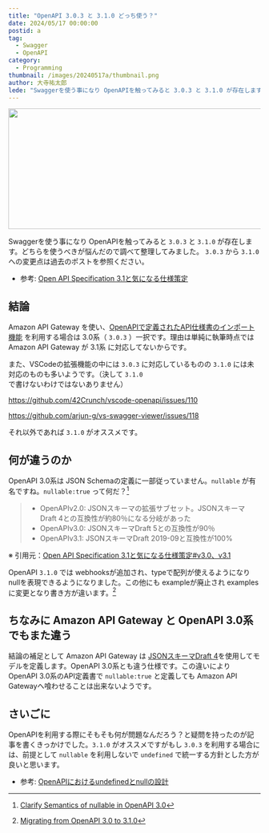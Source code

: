 ```yaml
---
title: "OpenAPI 3.0.3 と 3.1.0 どっち使う？"
date: 2024/05/17 00:00:00
postid: a
tag:
  - Swagger
  - OpenAPI
category:
  - Programming
thumbnail: /images/20240517a/thumbnail.png
author: 大寺祐太郎
lede: "Swaggerを使う事になり OpenAPIを触ってみると 3.0.3 と 3.1.0 が存在します。どちらを使うべきが悩んだので調べて整理してみました。"
---
```


<img src="/images/20240517a/OpenAPI_Logo_Pantone-1.png" alt="" width="800" height="241">

Swaggerを使う事になり OpenAPIを触ってみると `3.0.3` と `3.1.0` が存在します。どちらを使うべきが悩んだので調べて整理してみました。
`3.0.3` から `3.1.0` への変更点は過去のポストを参照ください。

* 参考:  [Open API Specification 3.1と気になる仕様策定 ](https://future-architect.github.io/articles/20220622b/#v3-0%E3%80%81v3-1)

## 結論

Amazon API Gateway を使い、[OpenAPIで定義されたAPI仕様書のインポート機能](https://docs.aws.amazon.com/ja_jp/apigateway/latest/developerguide/api-gateway-import-api.html) を利用する場合は 3.0系（ `3.0.3` ）一択です。理由は単純に執筆時点では Amazon API Gateway が 3.1系 に対応してないからです。

また、VSCodeの拡張機能の中には `3.0.3` に対応しているものの `3.1.0` には未対応のものも多いようです。（決して `3.1.0` で書けないわけではないありません）

https://github.com/42Crunch/vscode-openapi/issues/110

https://github.com/arjun-g/vs-swagger-viewer/issues/118

それ以外であれば `3.1.0` がオススメです。

## 何が違うのか

OpenAPI 3.0系は JSON Schemaの定義に一部従っていません。`nullable` が有名ですね。`nullable:true` って何だ？[^1]

> - OpenAPIv2.0: JSONスキーマの拡張サブセット。JSONスキーマDraft 4との互換性が約80％になる分岐があった
> - OpenAPIv3.0: JSONスキーマDraft 5との互換性が90％
> - OpenAPIv3.1: JSONスキーマDraft 2019-09と互換性が100%

※ 引用元：[Open API Specification 3.1と気になる仕様策定#v3.0、v3.1](https://future-architect.github.io/articles/20220622b/#v3-0%E3%80%81v3-1)

OpenAPI `3.1.0` では webhooksが追加され、typeで配列が使えるようになり nullを表現できるようになりました。この他にも exampleが廃止され examplesに変更となり書き方が違います。[^2]

## ちなみに Amazon API Gateway と OpenAPI 3.0系でもまた違う

結論の補足として Amazon API Gateway は [JSONスキーマDraft 4](https://docs.aws.amazon.com/ja_jp/apigateway/latest/developerguide/models-mappings-models.html)を使用してモデルを定義します。OpenAPI 3.0系とも違う仕様です。この違いにより OpenAPI 3.0系のAPI定義書で `nullable:true` と定義しても Amazon API Gatewayへ喰わせることは出来ないようです。

## さいごに

OpenAPIを利用する際にそもそも何が問題なんだろう？と疑問を持ったのが記事を書くきっかけでした。`3.1.0` がオススメですがもし `3.0.3` を利用する場合には、前提として `nullable` を利用しないで `undefined` で統一する方針とした方が良いと思います。

* 参考: [OpenAPIにおけるundefinedとnullの設計 ](https://future-architect.github.io/articles/20211028b/)


[^1]:[Clarify Semantics of nullable in OpenAPI 3.0](https://github.com/OAI/OpenAPI-Specification/blob/main/proposals/2019-10-31-Clarify-Nullable.md)
[^2]:[Migrating from OpenAPI 3.0 to 3.1.0](https://www.openapis.org/blog/2021/02/16/migrating-from-openapi-3-0-to-3-1-0)

